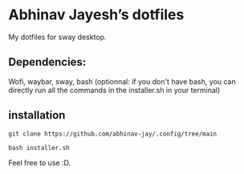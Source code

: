 # Abhinav Jayesh’s dotfiles

My dotfiles for sway desktop. 
## Dependencies:
Wofi,
waybar,
sway,
bash (optionnal: if you don't have bash, you can directly run all the commands in the installer.sh in your terminal) 

## installation

` git clone https://github.com/abhinav-jay/.config/tree/main `

` bash installer.sh `


Feel free to use :D.
